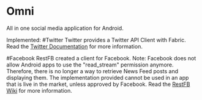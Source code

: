 # Omni
All in one social media application for Android.

Implemented:
#Twitter
Twitter provides a Twitter API Client with Fabric. 
  Read the [Twitter Documentation](https://dev.twitter.com/twitter-kit/android/api) for more information.

#Facebook
RestFB created a client for Facebook.
Note: Facebook does not allow Android apps to use the "read_stream" permission anymore. Therefore, there is no longer a way to retrieve News Feed posts and displaying them. The implementation provided cannot be used in an app that is live in the market, unless approved by Facebook.
  Read the [RestFB Wiki](http://restfb.com/) for more information.
